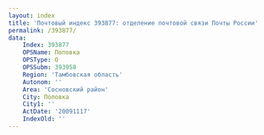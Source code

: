 ```yaml
---
layout: index
title: 'Почтовый индекс 393877: отделение почтовой связи Почты России'
permalink: /393877/
data:
    Index: 393877
    OPSName: Поповка
    OPSType: О
    OPSSubm: 393958
    Region: 'Тамбовская область'
    Autonom: ''
    Area: 'Сосновский район'
    City: Поповка
    City1: ''
    ActDate: '20091117'
    IndexOld: ''
---
```

